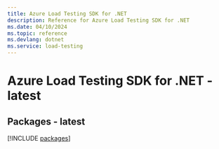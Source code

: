 ```yaml
---
title: Azure Load Testing SDK for .NET
description: Reference for Azure Load Testing SDK for .NET
ms.date: 04/10/2024
ms.topic: reference
ms.devlang: dotnet
ms.service: load-testing
---
```

# Azure Load Testing SDK for .NET - latest
## Packages - latest
[!INCLUDE [packages](load-testing-index.md)]